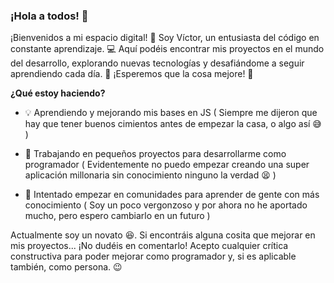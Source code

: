 ### ¡Hola a todos! 👋

¡Bienvenidos a mi espacio digital! 🚀 Soy Víctor, un entusiasta del código en constante aprendizaje. 💻 Aquí podéis encontrar mis proyectos en el mundo del desarrollo, explorando nuevas tecnologías y desafiándome a seguir aprendiendo cada día. 🌱 ¡Esperemos que la cosa mejore! 🌟

**¿Qué estoy haciendo?**

 - 💡 Aprendiendo y mejorando mis bases en JS ( Siempre me dijeron que hay que tener buenos cimientos antes de empezar la casa, o algo así 😅 )

 - 🚧 Trabajando en pequeños proyectos para desarrollarme como programador ( Evidentemente no puedo empezar creando una super aplicación millonaria sin conocimiento ninguno la verdad 😫 ) 

 - 🤝 Intentado empezar en comunidades para aprender de gente con más conocimiento ( Soy un poco vergonzoso y por ahora no he aportado mucho, pero espero cambiarlo en un futuro )

Actualmente soy un novato 😆. Si encontráis alguna cosita que mejorar en mis proyectos... ¡No dudéis en comentarlo! Acepto cualquier crítica constructiva para poder mejorar como programador y, si es aplicable también, como persona. 😉

